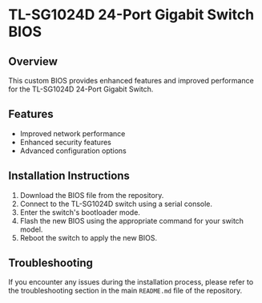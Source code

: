 # TL-SG1024D 24-Port Gigabit Switch BIOS

## Overview
This custom BIOS provides enhanced features and improved performance for the TL-SG1024D 24-Port Gigabit Switch.

## Features
- Improved network performance
- Enhanced security features
- Advanced configuration options

## Installation Instructions
1. Download the BIOS file from the repository.
2. Connect to the TL-SG1024D switch using a serial console.
3. Enter the switch's bootloader mode.
4. Flash the new BIOS using the appropriate command for your switch model.
5. Reboot the switch to apply the new BIOS.

## Troubleshooting
If you encounter any issues during the installation process, please refer to the troubleshooting section in the main `README.md` file of the repository.
